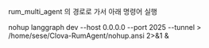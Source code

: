 rum_multi_agent 의 경로로 가서 아래 명령어 실행


nohup langgraph dev --host 0.0.0.0 --port 2025 --tunnel > /home/sese/Clova-RumAgent/nohup.ansi 2>&1 & 

